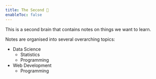 ```yaml
---
title: The Second 🧠
enableToc: false
---
```


This is a second brain that contains notes on things we want to learn.

Notes are organised into several overarching topics:
* Data Science
    * Statistics
    * Programming
* Web Development
    * Programming